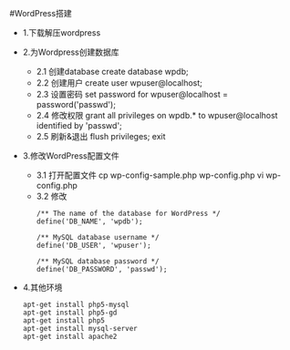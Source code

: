 #WordPress搭建
* 1.下载解压wordpress

* 2.为Wordpress创建数据库
    * 2.1 创建database
            create database wpdb;
    * 2.2 创建用户
            create user wpuser@localhost;
    * 2.3 设置密码
            set password for 
            wpuser@localhost = password('passwd');
    * 2.4 修改权限
            grant all privileges on wpdb.* to 
            wpuser@localhost identified by 'passwd'; 
    * 2.5 刷新&退出
            flush privileges;
            exit
* 3.修改WordPress配置文件  
    * 3.1 打开配置文件
            cp wp-config-sample.php wp-config.php
            vi wp-config.php
    * 3.2 修改
        ```
        /** The name of the database for WordPress */
        define('DB_NAME', 'wpdb');

        /** MySQL database username */
        define('DB_USER', 'wpuser');

        /** MySQL database password */
        define('DB_PASSWORD', 'passwd');
        ```
* 4.其他环境
     ```
     apt-get install php5-mysql
     apt-get install php5-gd
     apt-get install php5
     apt-get install mysql-server
     apt-get install apache2
     ```       
    